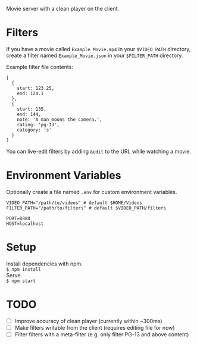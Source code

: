 Movie server with a clean player on the client.
# Filters
If you have a movie called `Example_Movie.mp4` in your `$VIDEO_PATH` directory, create a filter named `Example_Movie.json` in your `$FILTER_PATH` directory.

Example filter file contents:
```
[
  {  
    start: 123.25,
    end: 124.1
  },
  {  
    start: 135,
    end: 144,
    note: 'A man moons the camera.',
    rating: 'pg-13',
    category: 's'
  }
]
```

You can live-edit filters by adding `&edit` to the URL while watching a movie.

# Environment Variables
Optionally create a file named `.env` for custom environment variables.
```
VIDEO_PATH="/path/to/videos" # default $HOME/Videos
FILTER_PATH="/path/to/filters" # default $VIDEO_PATH/filters

PORT=8888
HOST=localhost
```

# Setup
Install dependencies with npm.  
`$ npm install`  
Serve.  
`$ npm start`

# TODO
- [ ] Improve accuracy of clean player (currently within ~300ms)
- [ ] Make filters writable from the client (requires editing file for now)
- [ ] Filter filters with a meta-filter (e.g. only filter PG-13 and above content)
